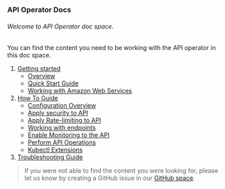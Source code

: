 ### API Operator Docs

###### Welcome to API Operator doc space.

You can find the content you need to be working with the API operator in this doc space.

1. [Getting started](GettingStarted)
    - [Overview](GettingStarted/overview.md)
    - [Quick Start Guide](GettingStarted/quick-start-guide.md)
    - [Working with Amazon Web Services](GettingStarted/working-with-aws.md)
2. [How To Guide](HowToGuide)
    - [Configuration Overview](HowToGuide/configurations-overview.md)
    - [Apply security to API](HowToGuide/apply-security-to-api.md)
    - [Apply Rate-limiting to API](HowToGuide/apply-rate-limiting-to-api.md)
    - [Working with endpoints](HowToGuide/working-with-endpoints.md)
    - [Enable Monitoring to the API](HowToGuide/enable-analytics-to-api.md)
    - [Perform API Operations](HowToGuide/perform-api-operations.md)
    - [Kubectl Extensions](HowToGuide/using-kubectl-extensions.md)
3. [Troubleshooting Guide](Troubleshooting/troubleshooting.md)

> If you were not able to find the content you were looking for, please let us know by creating a GitHub issue in our [GitHub space](https://github.com/wso2/k8s-apim-operator/issues).
  